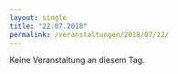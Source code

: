 ```yaml
---
layout: single
title: "22.07.2018"
permalink: /veranstaltungen/2018/07/22/
---
```


Keine Veranstaltung an diesem Tag.
